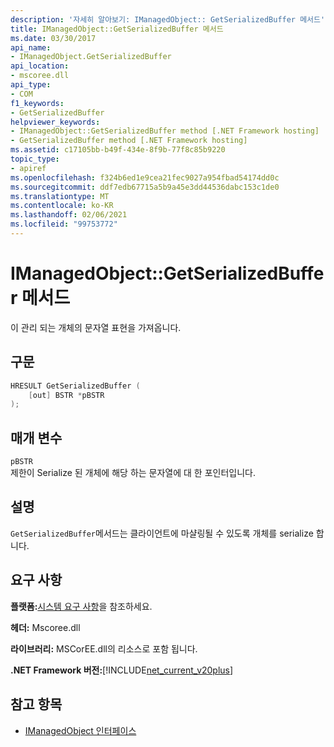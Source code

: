 ```yaml
---
description: '자세히 알아보기: IManagedObject:: GetSerializedBuffer 메서드'
title: IManagedObject::GetSerializedBuffer 메서드
ms.date: 03/30/2017
api_name:
- IManagedObject.GetSerializedBuffer
api_location:
- mscoree.dll
api_type:
- COM
f1_keywords:
- GetSerializedBuffer
helpviewer_keywords:
- IManagedObject::GetSerializedBuffer method [.NET Framework hosting]
- GetSerializedBuffer method [.NET Framework hosting]
ms.assetid: c17105bb-b49f-434e-8f9b-77f8c85b9220
topic_type:
- apiref
ms.openlocfilehash: f324b6ed1e9cea21fec9027a954fbad54174dd0c
ms.sourcegitcommit: ddf7edb67715a5b9a45e3dd44536dabc153c1de0
ms.translationtype: MT
ms.contentlocale: ko-KR
ms.lasthandoff: 02/06/2021
ms.locfileid: "99753772"
---
```

# <a name="imanagedobjectgetserializedbuffer-method"></a>IManagedObject::GetSerializedBuffer 메서드

이 관리 되는 개체의 문자열 표현을 가져옵니다.  
  
## <a name="syntax"></a>구문  
  
```cpp  
HRESULT GetSerializedBuffer (  
    [out] BSTR *pBSTR  
);  
```  
  
## <a name="parameters"></a>매개 변수  

 `pBSTR`  
 제한이 Serialize 된 개체에 해당 하는 문자열에 대 한 포인터입니다.  
  
## <a name="remarks"></a>설명  

 `GetSerializedBuffer`메서드는 클라이언트에 마샬링될 수 있도록 개체를 serialize 합니다.  
  
## <a name="requirements"></a>요구 사항  

 **플랫폼:**[시스템 요구 사항](../../get-started/system-requirements.md)을 참조하세요.  
  
 **헤더:** Mscoree.dll  
  
 **라이브러리:** MSCorEE.dll의 리소스로 포함 됩니다.  
  
 **.NET Framework 버전:**[!INCLUDE[net_current_v20plus](../../../../includes/net-current-v20plus-md.md)]  
  
## <a name="see-also"></a>참고 항목

- [IManagedObject 인터페이스](imanagedobject-interface.md)
